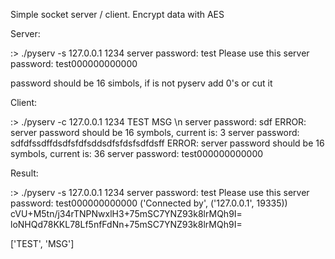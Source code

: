 Simple socket server / client. 
Encrypt data with AES 

Server: 

:> ./pyserv -s 127.0.0.1 1234 
server password: test 
Please use this server password: test000000000000 

password should be 16 simbols, if is not pyserv add 0's or cut it

Client: 

:> ./pyserv -c 127.0.0.1 1234 TEST MSG \n
server password: sdf 
ERROR: server password should be 16 symbols, current is: 3 
server password: sdfdfssdffdsdfsfdfsddsdfsfdsfsdfdsff 
ERROR: server password should be 16 symbols, current is: 36 
server password: test000000000000 


Result: 

:> ./pyserv -s 127.0.0.1 1234 
server password: test 
Please use this server password: test000000000000 
('Connected by', ('127.0.0.1', 19335)) 
cVU+M5tn/j34rTNPNwxlH3+75mSC7YNZ93k8lrMQh9I= 
loNHQd78KKL78Lf5nfFdNn+75mSC7YNZ93k8lrMQh9I= 
 
['TEST', 'MSG'] 
